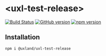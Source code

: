 # \<uxl-test-release\>

[![Build Status](https://travis-ci.org/uxland/uxl-test-release.svg?branch=master)](https://travis-ci.org/uxland/uxl-test-release)
[![GitHub version](https://badge.fury.io/gh/uxland%2Fuxl-test-release.svg)](https://badge.fury.io/gh/uxland%2Fuxl-test-release)
[![npm version](https://badge.fury.io/js/%40uxland%2Fuxl-test-release.svg)](https://badge.fury.io/js/%40uxland%2Fuxl-test-release)

## Installation

`npm i @uxland/uxl-test-release`
